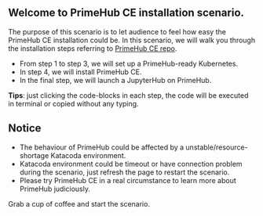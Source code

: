 ## Welcome to PrimeHub CE installation scenario.

The purpose of this scenario is to let audience to feel how easy the PrimeHub CE installation could be.
In this scenario, we will walk you through the installation steps referring to [PrimeHub CE repo](https://github.com/InfuseAI/primehub/blob/master/INSTALL.md).

+ From step 1 to step 3, we will set up a PrimeHub-ready Kubernetes.
+ In step 4, we will install PrimeHub CE.
+ In the final step, we will launch a JupyterHub on PrimeHub.

**Tips**: just clicking the code-blocks in each step, the code will be executed in terminal or copied without any typing.

## Notice

+ The behaviour of PrimeHub could be affected by a unstable/resource-shortage Katacoda environment.
+ Katacoda environment could be timeout or have connection problem during the scenario, just refresh the page to restart the scenario.
+ Please try PrimeHub CE in a real circumstance to learn more about PrimeHub judiciously.


Grab a cup of coffee and start the scenario.
